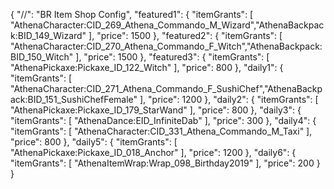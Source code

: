 {
  "//": "BR Item Shop Config",
  "featured1": {
    "itemGrants": [
      "AthenaCharacter:CID_269_Athena_Commando_M_Wizard","AthenaBackpack:BID_149_Wizard"
    ],
    "price": 1500
  },
  "featured2": {
    "itemGrants": [
      "AthenaCharacter:CID_270_Athena_Commando_F_Witch","AthenaBackpack:BID_150_Witch"
    ],
    "price": 1500
  },
  "featured3": {
    "itemGrants": [
      "AthenaPickaxe:Pickaxe_ID_122_Witch"
    ],
    "price": 800
  },
  "daily1": {
    "itemGrants": [
      "AthenaCharacter:CID_271_Athena_Commando_F_SushiChef","AthenaBackpack:BID_151_SushiChefFemale"
    ],
    "price": 1200
  },
  "daily2": {
    "itemGrants": [
      "AthenaPickaxe:Pickaxe_ID_179_StarWand"
    ],
    "price": 800
  },
  "daily3": {
    "itemGrants": [
      "AthenaDance:EID_InfiniteDab"
    ],
    "price": 300
  },
  "daily4": {
    "itemGrants": [
      "AthenaCharacter:CID_331_Athena_Commando_M_Taxi"
    ],
    "price": 800
  },
  "daily5": {
    "itemGrants": [
      "AthenaPickaxe:Pickaxe_ID_018_Anchor"
    ],
    "price": 1200
  },
  "daily6": {
    "itemGrants": [
      "AthenaItemWrap:Wrap_098_Birthday2019"
    ],
    "price": 200
  }
}
